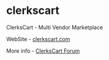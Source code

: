 # clerkscart
ClerksCart - Multi Vendor Marketplace

WebSite - <a href="http://clerkscart.com/"> clerkscart.com </a>

More info - <a href="http://forum.clerkscart.com/"> ClerksCart Forum </a>

